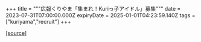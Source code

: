 +++
title = """広報くりやま「集まれ！Kuriっ子アイドル」募集"""
date = 2023-07-31T07:00:00.000Z
expiryDate = 2025-01-01T04:23:59.140Z
tags = ["kuriyama","recruit"]
+++


[[source]](https://www.town.kuriyama.hokkaido.jp/site/koho/23257.html)
